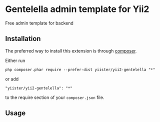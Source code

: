 Gentelella admin template for Yii2
==================================

Free admin template for backend

Installation
------------

The preferred way to install this extension is through [composer](http://getcomposer.org/download/).

Either run

```
php composer.phar require --prefer-dist yiister/yii2-gentelella "*"
```

or add

```
"yiister/yii2-gentelella": "*"
```

to the require section of your `composer.json` file.


Usage
-----

